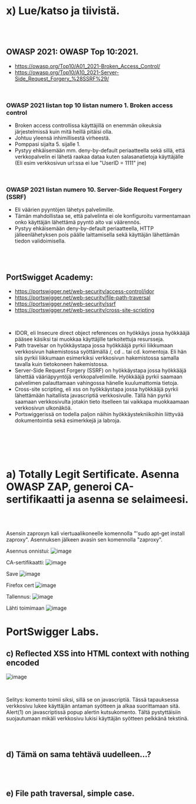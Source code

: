 





# x) Lue/katso ja tiivistä.

<br>
<br>

## OWASP 2021: OWASP Top 10:2021. 
  - https://owasp.org/Top10/A01_2021-Broken_Access_Control/
  -  https://owasp.org/Top10/A10_2021-Server-Side_Request_Forgery_%28SSRF%29/

<br>

### OWASP 2021 listan top 10 listan numero 1. Broken access control
- Broken access controllissa käyttäjillä on enemmän oikeuksia järjestelmissä kuin mitä heillä pitäisi olla.
- Johtuu yleensä inhimillisestä virheestä.
- Pomppasi sijalta 5. sijalle 1.
- Pystyy ehkäisemään mm. deny-by-default periaatteella sekä sillä, että verkkopalvelin ei lähetä raakaa dataa kuten salasanatietoja käyttäjälle (Eli esim verkkosivun url:ssa ei lue "UserID = 1111" jne)

<br>

### OWASP 2021 listan numero 10. Server-Side Request Forgery (SSRF)
- Eli väärien pyyntöjen lähetys palvelimille.
- Tämän mahdollistaa se, että palvelinta ei ole konfiguroitu varmentamaan onko käyttäjän lähettämä pyyntö aito vai väärennös.
- Pystyy ehkäisemään deny-by-default periaatteella, HTTP jälleenlähetyksen pois päälle laittamisella sekä käyttäjän lähettämän tiedon validoimisella.


<br>
<br>

## PortSwigget Academy: 

  - https://portswigger.net/web-security/access-control/idor
  - https://portswigger.net/web-security/file-path-traversal
  - https://portswigger.net/web-security/ssrf
  - https://portswigger.net/web-security/cross-site-scripting

<br>

- IDOR, eli Insecure direct object references on hyökkäys jossa hyökkääjä pääsee käsiksi tai muokkaa käyttäjille tarkoitettuja resursseja.
- Path travelsar on hyökkäystapa jossa hyökkääjä pyrkii liikkumaan verkkosivun hakemistossa syöttämällä /, cd .. tai cd. komentoja. Eli hän siis pyrkii liikkumaan esimerkiksi verkkosivun hakemistossa samalla tavalla kuin tietokoneen hakemistossa.
- Server-Side Request Forgery (SSRF) on hyökkäystapa jossa hyökkääjä lähettää vääriäpyyntöjä verkkopalvelimille. Hyökkääjä pyrkii saamaan palvelimen palauttamaan vahingossa hänelle kuulumattomia tietoja.
- Cross-site scripting, eli xss on hyökkäystapa jossa hyökkääjä pyrkii lähettämään haitallista javascriptiä verkkosivulle. Tällä hän pyrkii saamaan verkkosivulta jotakin tieto itselleen tai vaikkapa muokkaamaan verkkosivun ulkonäköä.
- Portswiggerissä on todella paljon näihin hyökkäystekniikoihin liittyvää dokumentointia sekä esimerkkejä ja labroja.

<br>
<br>
<br>
<br>

# a) Totally Legit Sertificate. Asenna OWASP ZAP, generoi CA-sertifikaatti ja asenna se selaimeesi.

<br>
<br>


Asensin zaproxyn kali viertuaalikoneelle komennolla "'sudo apt-get install zaproxy". Asennuksen jälkeen avasin sen komennolla "zaproxy".

Asennus onnistui: ![image](https://github.com/user-attachments/assets/d96867d0-0668-4cf2-879c-de3a1fec197a)

CA-sertifikaatti: ![image](https://github.com/user-attachments/assets/f2d3cf62-c230-4995-95e3-d6f187afc957)

Save ![image](https://github.com/user-attachments/assets/0f36125f-0031-4bff-bc35-44603fba6b13)





Firefox cert ![image](https://github.com/user-attachments/assets/48a8d3c0-0e6c-4b4f-9002-7947adb2b12d)

Tallennus: ![image](https://github.com/user-attachments/assets/eae9a96c-43e3-4b3b-94b3-33e0891ad926)

Lähti toimimaan ![image](https://github.com/user-attachments/assets/d641d56a-9dfa-457b-8725-a43badf75895)





























# PortSwigger Labs.

## c) Reflected XSS into HTML context with nothing encoded

![image](https://github.com/user-attachments/assets/2458adcb-0c6b-469f-ba74-5cf9232f37d8)


<br>

Selitys: <script>alert(1)</script> komento toimii siksi, sillä se on javascriptiä. Tässä tapauksessa verkkosivu lukee käyttäjän antaman syötteen ja alkaa suorittamaan sitä. Alert(1) on javascriptissä popup alertin kutsukomento. Tältä pystyttäisiin suojautumaan mikäli verkkosivu lukisi käyttäjän syötteen pelkkänä tekstinä.

<br>
<br>

## d) Tämä on sama tehtävä uudelleen...? 

<br>
<br>

## e)  File path traversal, simple case.

<br>


